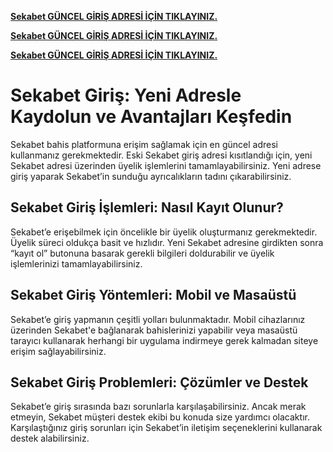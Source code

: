 **[Sekabet GÜNCEL GİRİŞ ADRESİ İÇİN TIKLAYINIZ. ](
)**

**[Sekabet GÜNCEL GİRİŞ ADRESİ İÇİN TIKLAYINIZ. ](
)**

**[Sekabet GÜNCEL GİRİŞ ADRESİ İÇİN TIKLAYINIZ. ](
)**

<h1>Sekabet Giriş: Yeni Adresle Kaydolun ve Avantajları Keşfedin</h1>

Sekabet bahis platformuna erişim sağlamak için en güncel adresi kullanmanız gerekmektedir. Eski Sekabet giriş adresi kısıtlandığı için, yeni Sekabet adresi üzerinden üyelik işlemlerini tamamlayabilirsiniz. Yeni adrese giriş yaparak Sekabet’in sunduğu ayrıcalıkların tadını çıkarabilirsiniz.

<h2>Sekabet Giriş İşlemleri: Nasıl Kayıt Olunur?</h2>

Sekabet’e erişebilmek için öncelikle bir üyelik oluşturmanız gerekmektedir. Üyelik süreci oldukça basit ve hızlıdır. Yeni Sekabet adresine girdikten sonra “kayıt ol” butonuna basarak gerekli bilgileri doldurabilir ve üyelik işlemlerinizi tamamlayabilirsiniz.

<h2>Sekabet Giriş Yöntemleri: Mobil ve Masaüstü</h2>

Sekabet’e giriş yapmanın çeşitli yolları bulunmaktadır. Mobil cihazlarınız üzerinden Sekabet'e bağlanarak bahislerinizi yapabilir veya masaüstü tarayıcı kullanarak herhangi bir uygulama indirmeye gerek kalmadan siteye erişim sağlayabilirsiniz.

<h2>Sekabet Giriş Problemleri: Çözümler ve Destek</h2>

Sekabet’e giriş sırasında bazı sorunlarla karşılaşabilirsiniz. Ancak merak etmeyin, Sekabet müşteri destek ekibi bu konuda size yardımcı olacaktır. Karşılaştığınız giriş sorunları için Sekabet’in iletişim seçeneklerini kullanarak destek alabilirsiniz.
